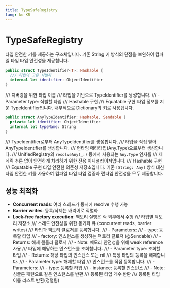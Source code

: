 ```yaml
---
title: TypeSafeRegistry
lang: ko-KR
---
```


# TypeSafeRegistry

타입 안전한 키를 제공하는 구조체입니다.
기존 String 키 방식의 단점을 보완하여 컴파일 타임 타입 안전성을 제공합니다.

```swift
public struct TypeIdentifier<T>: Hashable {
  /// 타입의 고유 식별자
  internal let identifier: ObjectIdentifier
}
```

  /// 디버깅을 위한 타입 이름
  /// 타입을 기반으로 TypeIdentifier를 생성합니다.
  /// - Parameter type: 식별할 타입
  /// Hashable 구현
  /// Equatable 구현
타입 정보를 지운 TypeIdentifier입니다.
내부적으로 Dictionary의 키로 사용됩니다.

```swift
public struct AnyTypeIdentifier: Hashable, Sendable {
  private let identifier: ObjectIdentifier
  internal let typeName: String
}
```

  /// TypeIdentifier로부터 AnyTypeIdentifier를 생성합니다.
  /// 타입을 직접 받아 AnyTypeIdentifier를 생성합니다.
  /// 런타임 메타타입(Any.Type)으로부터 생성합니다.
  /// UnifiedRegistry의 `resolveAny(_:)` 등에서 사용되는 `Any.Type` 인자를
  /// 제네릭 추론 없이 안전하게 처리하기 위한 전용 이니셜라이저입니다.
  /// Hashable 구현
  /// Equatable 구현
타입 안전한 의존성 저장소입니다.
기존 `[String: Any]` 방식 대신 타입 안전한 키를 사용하여
컴파일 타임 타입 검증과 런타임 안전성을 모두 제공합니다.
## 성능 최적화
- **Concurrent reads**: 여러 스레드가 동시에 resolve 수행 가능
- **Barrier writes**: 등록/삭제는 배리어로 직렬화
- **Lock-free factory execution**: 팩토리 실행은 락 외부에서 수행
  /// 타입별 팩토리 저장소
  /// 스레드 안전성을 위한 동기화 큐 (concurrent reads, barrier writes)
  /// 타입과 팩토리 클로저를 등록합니다.
  /// - Parameters:
  ///   - type: 등록할 타입
  ///   - factory: 인스턴스를 생성하는 팩토리 클로저 (@Sendable)
  /// - Returns: 해제 핸들러 클로저
  /// - Note: 메모리 안전성을 위해 weak reference 사용
  /// 타입에 해당하는 인스턴스를 조회합니다.
  /// - Parameter type: 조회할 타입
  /// - Returns: 해당 타입의 인스턴스 또는 nil
  /// 특정 타입의 등록을 해제합니다.
  /// - Parameter type: 해제할 타입
  /// 인스턴스를 직접 등록합니다.
  /// - Parameters:
  ///   - type: 등록할 타입
  ///   - instance: 등록할 인스턴스
  /// - Note: 싱글톤 패턴으로 같은 인스턴스를 반환
  /// 등록된 타입 개수 반환
  /// 등록된 타입 이름 리스트 반환(정렬됨)
